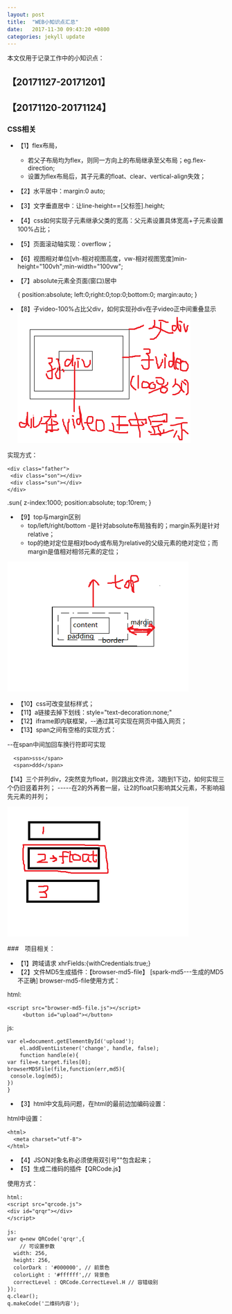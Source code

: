 ```yaml
---
layout: post
title:  "WEB小知识点汇总"
date:   2017-11-30 09:43:20 +0800
categories: jekyll update
---
```

本文仅用于记录工作中的小知识点：


## 【20171127-20171201】

## 【20171120-20171124】

### CSS相关
* 【1】flex布局，
   *  若父子布局均为flex，则同一方向上的布局继承至父布局；eg.flex-direction;
   *  设置为flex布局后，其子元素的float、clear、vertical-align失效；
* 【2】水平居中：margin:0 auto;
* 【3】文字垂直居中：让line-height==[父标签].height;
* 【4】css如何实现子元素继承父类的宽高：父元素设置具体宽高+子元素设置100%占比；
* 【5】页面滚动轴实现：overflow；
* 【6】视图相对单位[vh-相对视图高度，vw-相对视图宽度]min-height="100vh";min-width="100vw";
* 【7】absolute元素全页面(窗口)居中

     {
         position:absolute;
         left:0;right:0;top:0;bottom:0;
         margin:auto;
     }
* 【8】子video-100%占比父div，如何实现孙div在子video正中间重叠显示
![需求图](https://raw.githubusercontent.com/pingping1122/pingping1122.github.io/master/images/work_web_summary/孙div在子Video正中显示.png)

实现方式：

    <div class="father">
     <div class="son"></div>
     <div class="sun"></div>
    </div>

.sun{
    z-index:1000;
    position:absolute;
    top:10rem;
}

* 【9】top与margin区别
   * top/left/right/bottom -是针对absolute布局独有的；margin系列是针对relative；
   * top的绝对定位是相对body或布局为relative的父级元素的绝对定位；而margin是值相对相邻元素的定位；

![top与margin区别](https://raw.githubusercontent.com/pingping1122/pingping1122.github.io/master/images/work_web_summary/top-vs-margin.png)

* 【10】css可改变鼠标样式；
* 【11】a链接去掉下划线：style="text-decoration:none;"
* 【12】iframe即内联框架，--通过其可实现在网页中插入网页；
* 【13】span之间有空格的实现方式：
    
--在span中间加回车换行符即可实现

      <span>sss</span>
      <span>ddd</span>

【14】三个并列div，2突然变为float，则2跳出文件流，3跑到1下边，如何实现三个仍旧竖着并列；
-----在2的外再套一层，让2的float只影响其父元素，不影响祖先元素的并列；

![不清除浮动情况下，保持正常文件流](https://raw.githubusercontent.com/pingping1122/pingping1122.github.io/master/images/work_web_summary/不清除浮动情况下，保持正常文件流.png)

###　项目相关：

* 【1】跨域请求 xhrFields:{withCredentials:true;}
* 【2】文件MD5生成插件：【browser-md5-file】     [spark-md5---生成的MD5不正确]
   browser-md5-file使用方式：

html:

    <script src="browser-md5-file.js"></script>
         <button id="upload"></button>

js:

    var el=document.getElementById('upload');
        el.addEventListener('change', handle, false);
        function handle(e){
    var file=e.target.files[0];
    browserMD5File(file,function(err,md5){
     console.log(md5);
    })
    }

* 【3】html中文乱码问题，在html的最前边加编码设置：

html中设置：

    <html>
      <meta charset="utf-8">
    </html>

* 【4】JSON对象名称必须使用双引号""包含起来；
* 【5】生成二维码的插件【QRCode.js】

使用方式：

    html:
    <script src="qrcode.js">
    <div id="qrqr"></div>
    </script>

    js:
    var q=new QRCode('qrqr',{
        // 可设置参数
      width: 256,
      height: 256,
      colorDark : '#000000', // 前景色
      colorLight : '#ffffff',// 背景色
      correctLevel : QRCode.CorrectLevel.H // 容错级别
    });
    q.clear();
    q.makeCode('二维码内容');
